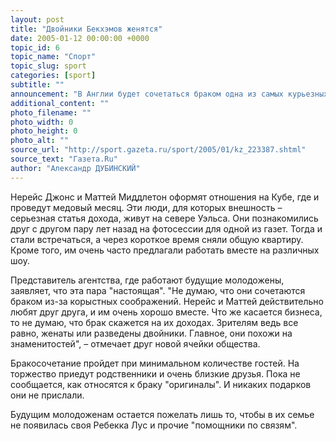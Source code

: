 ```yaml
---
layout: post
title: "Двойники Бекхэмов женятся"
date: 2005-01-12 00:00:00 +0000
topic_id: 6
topic_name: "Спорт"
topic_slug: sport
categories: [sport]
subtitle: ""
announcement: "В Англии будет сочетаться браком одна из самых курьезных пар страны. Пожениться решили Дэвид Бекхэм и Виктория Адамс. Вернее, их двойники. Непонятно, чего здесь больше: любви или бизнеса."
additional_content: ""
photo_filename: ""
photo_width: 0
photo_height: 0
photo_alt: ""
source_url: "http://sport.gazeta.ru/sport/2005/01/kz_223387.shtml"
source_text: "Газета.Ru"
author: "Александр ДУБИНСКИЙ"
---
```

Нерейс Джонс и Маттей Миддлетон оформят отношения на Кубе, где и проведут медовый месяц. Эти люди, для которых внешность – серьезная статья дохода, живут на севере Уэльса. Они познакомились друг с другом пару лет назад на фотосессии для одной из газет. Тогда и стали встречаться, а через короткое время сняли общую квартиру. Кроме того, им очень часто предлагали работать вместе на различных шоу.

Представитель агентства, где работают будущие молодожены, заявляет, что эта пара "настоящая". "Не думаю, что они сочетаются браком из-за корыстных соображений. Нерейс и Маттей действительно любят друг друга, и им очень хорошо вместе. Что же касается бизнеса, то не думаю, что брак скажется на их доходах. Зрителям ведь все равно, женаты или разведены двойники. Главное, они похожи на знаменитостей", – отмечает друг новой ячейки общества.

Бракосочетание пройдет при минимальном количестве гостей. На торжество приедут родственники и очень близкие друзья. Пока не сообщается, как относятся к браку "оригиналы". И никаких подарков они не прислали.

Будущим молодоженам остается пожелать лишь то, чтобы в их семье не появилась своя Ребекка Лус и прочие "помощники по связям".
